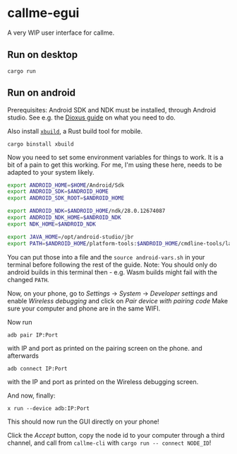 # callme-egui

A very WIP user interface for callme.

## Run on desktop

```
cargo run
```

## Run on android

Prerequisites: Android SDK and NDK must be installed, through Android studio.
See e.g. the [Dioxus guide](https://dioxuslabs.com/learn/0.6/guides/mobile/#android) on what you need to do.

Also install [`xbuild`](https://github.com/rust-mobile/xbuild), a Rust build tool for mobile.

```
cargo binstall xbuild
```

Now you need to set some environment variables for things to work. It is a bit of a pain to get this working.
For me, I'm using these here, needs to be adapted to your system likely.

```sh
export ANDROID_HOME=$HOME/Android/Sdk
export ANDROID_SDK=$ANDROID_HOME
export ANDROID_SDK_ROOT=$ANDROID_HOME

export ANDROID_NDK=$ANDROID_HOME/ndk/28.0.12674087
export ANDROID_NDK_HOME=$ANDROID_NDK
export NDK_HOME=$ANDROID_NDK

export JAVA_HOME=/opt/android-studio/jbr
export PATH=$ANDROID_HOME/platform-tools:$ANDROID_HOME/cmdline-tools/latest/bin:$ANDROID_HOME/emulator:$NDK_HOME/toolchains/llvm/prebuilt/linux-x86_64/bin/:$PATH
```
You can put those into a file and the `source android-vars.sh` in your terminal before following the rest of the guide.
Note: You should only do android builds in this terminal then - e.g. Wasm builds might fail with the changed `PATH`.


Now, on your phone, go to *Settings* -> *System* -> *Developer settings* and enable *Wireless debugging* and click on *Pair device with pairing code*
Make sure your computer and phone are in the same WIFI.

Now run
```
adb pair IP:Port
```
with IP and port as printed on the pairing screen on the phone.
and afterwards
```
adb connect IP:Port
```
with the IP and port as printed on the Wireless debugging screen.

And now, finally:

```
x run --device adb:IP:Port
```

This should now run the GUI directly on your phone!

Click the *Accept* button, copy the node id to your computer through a third channel, and call from `callme-cli` with `cargo run -- connect NODE_ID`!
